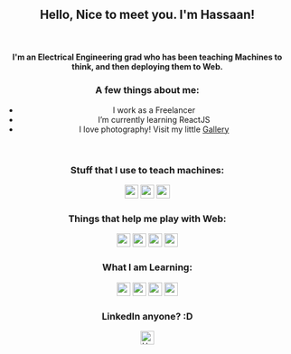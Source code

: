 <div align="center">
  <h2>Hello, Nice to meet you. I'm Hassaan!</h2>
  <br/>

  <span>
  <h4>I'm an Electrical Engineering grad who has been teaching Machines to think, and then deploying them to Web.</h4>
  </span> 
  
  <h3>A few things about me:</h3>
  
  <div align="center">
    <ul>
      <li>I work as a Freelancer</li>
      <li>I’m currently learning ReactJS</li>
    <li>I love photography! Visit my little <a href="https://www.instagram.com/_hassaanakram">Gallery</a></li>
    </ul>
  </div>
  <br/>
  <h3>Stuff that I use to teach machines:</h3>

  <img height="24" src="https://api.iconify.design/vscode-icons/file-type-python.svg?color=%23ff6f00&width=24">
  <img height="24" src="https://api.iconify.design/simple-icons/tensorflow.svg?color=%23ff6f00">
  <img height="24" src="https://api.iconify.design/logos/opencv.svg?color=%23ff6f00&width=24">
  
  <br/>
  <h3>Things that help me play with Web:</h3>

  <img height="24" src="https://api.iconify.design/logos/react.svg?color=%23ff6f00&width=24">
  <img height="24" src="https://api.iconify.design/logos/html-5.svg?color=%23ff6f00&width=24">
  <img height="24" src="https://api.iconify.design/vscode-icons/file-type-node.svg?width=24">
  <img height="24" src="https://api.iconify.design/logos/docker-icon.svg?width=24&height=24">
  
  <br/>
  <h3>What I am Learning:</h3>

  <img height="24" src="https://api.iconify.design/logos/aws.svg?width=24&height=24">
  <img height="24" src="https://api.iconify.design/logos/airflow.svg?width=24&height=24">
  <img height="24" src="https://api.iconify.design/logos/heroku-icon.svg?width=24&height=24">
  <img height="24" src="https://api.iconify.design/vscode-icons/file-type-django.svg?width=24">
  
  <br/>
  <h3>LinkedIn anyone? :D</h3>
  <a href="https://www.linkedin.com/in/hassaanakramha/">
  <img align="center" alt="Hassaan" width="24px" src="https://api.iconify.design/logos/linkedin-icon.svg?width=24&height=24" />
  </a>
  

  </div>
